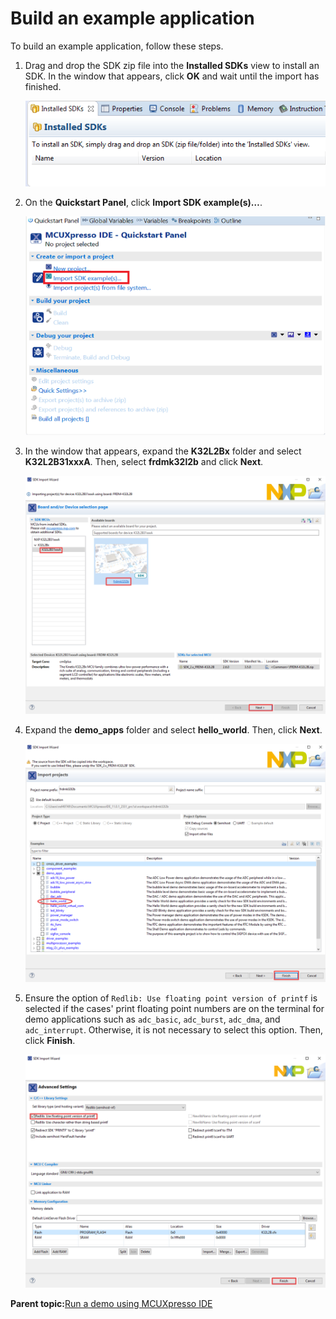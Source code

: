 # Build an example application

To build an example application, follow these steps.

1.  Drag and drop the SDK zip file into the **Installed SDKs** view to install an SDK. In the window that appears, click **OK** and wait until the import has finished.

    ![](../images/install_an_sdk.png "Installing an SDK")

2.  On the **Quickstart Panel**, click **Import SDK example\(s\)…**.

    ![](../images/import_sdk_example.png "Importing an SDK example")

3.  In the window that appears, expand the **K32L2Bx** folder and select **K32L2B31xxxA**. Then, select **frdmk32l2b** and click **Next**.

    ![](../images/select_frdmk32l2b_board.png "Selecting FRDM-K32L2B board")

4.  Expand the **demo\_apps** folder and select **hello\_world**. Then, click **Next**.

    ![](../images/select_hello_world_case_k32l2b.png "Selecting hello_world")

5.  Ensure the option of `Redlib: Use floating point version of printf` is selected if the cases' print floating point numbers are on the terminal for demo applications such as `adc_basic`, `adc_burst`, `adc_dma`, and `adc_interrupt`. Otherwise, it is not necessary to select this option. Then, click **Finish**.

    ![](../images/select_use_floating_point_version_printf_k32l2b.png "Selecting User floating print version of printf")


**Parent topic:**[Run a demo using MCUXpresso IDE](../topics/run_a_demo_using_mcuxpresso_ide.md)


